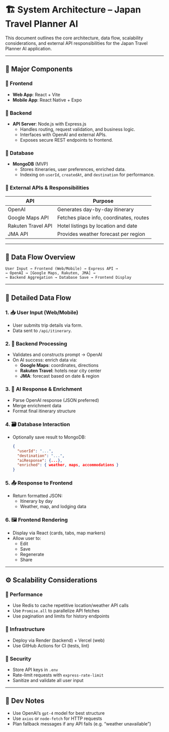 # 🏗 System Architecture – Japan Travel Planner AI

This document outlines the core architecture, data flow, scalability considerations, and external API responsibilities for the Japan Travel Planner AI application.

---

## 🧩 Major Components

### 🔹 Frontend
- **Web App**: React + Vite
- **Mobile App**: React Native + Expo

### 🔹 Backend
- **API Server**: Node.js with Express.js
  - Handles routing, request validation, and business logic.
  - Interfaces with OpenAI and external APIs.
  - Exposes secure REST endpoints to frontend.

### 🔹 Database
- **MongoDB** (MVP)
  - Stores itineraries, user preferences, enriched data.
  - Indexing on `userId`, `createdAt`, and `destination` for performance.

### 🔹 External APIs & Responsibilities

| API                | Purpose                                |
|--------------------|----------------------------------------|
| OpenAI             | Generates day-by-day itinerary         |
| Google Maps API    | Fetches place info, coordinates, routes |
| Rakuten Travel API | Hotel listings by location and date    |
| JMA API            | Provides weather forecast per region   |

---

## 🔁 Data Flow Overview

```
User Input → Frontend (Web/Mobile) → Express API →
→ OpenAI → [Google Maps, Rakuten, JMA] →
→ Backend Aggregation → Database Save → Frontend Display
```

---

## 🔄 Detailed Data Flow

### 1. 📥 User Input (Web/Mobile)
- User submits trip details via form.
- Data sent to `/api/itinerary`.

### 2. 🧠 Backend Processing
- Validates and constructs prompt → OpenAI
- On AI success: enrich data via:
  - **Google Maps**: coordinates, directions
  - **Rakuten Travel**: hotels near city center
  - **JMA**: forecast based on date & region

### 3. 🤖 AI Response & Enrichment
- Parse OpenAI response (JSON preferred)
- Merge enrichment data
- Format final itinerary structure

### 4. 🗃 Database Interaction
- Optionally save result to MongoDB:
  ```json
  {
    "userId": "...",
    "destination": "...",
    "aiResponse": {...},
    "enriched": { weather, maps, accommodations }
  }
  ```

### 5. 📤 Response to Frontend
- Return formatted JSON:
  - Itinerary by day
  - Weather, map, and lodging data

### 6. 🖼 Frontend Rendering
- Display via React (cards, tabs, map markers)
- Allow user to:
  - Edit
  - Save
  - Regenerate
  - Share

---

## ⚙️ Scalability Considerations

### 🧠 Performance
- Use Redis to cache repetitive location/weather API calls
- Use `Promise.all` to parallelize API fetches
- Use pagination and limits for history endpoints

### 🧱 Infrastructure
- Deploy via Render (backend) + Vercel (web)
- Use GitHub Actions for CI (tests, lint)

### 🔐 Security
- Store API keys in `.env`
- Rate-limit requests with `express-rate-limit`
- Sanitize and validate all user input

---

## 🧪 Dev Notes
- Use OpenAI’s `gpt-4` model for best structure
- Use `axios` or `node-fetch` for HTTP requests
- Plan fallback messages if any API fails (e.g. “weather unavailable”)